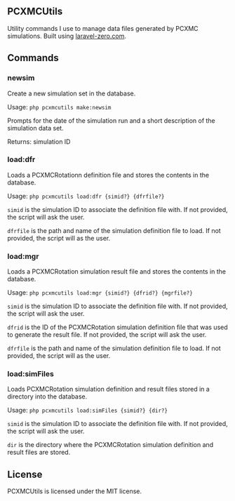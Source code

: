 ## PCXMCUtils
Utility commands I use to manage data files generated by PCXMC simulations.  Built using [laravel-zero.com](https://laravel-zero.com/).

## Commands
### newsim
Create a new simulation set in the database.

Usage: `php pcxmcutils make:newsim`

Prompts for the date of the simulation run and a short description of the simulation data set.

Returns: simulation ID

### load:dfr
Loads a PCXMCRotationn definition file and stores the contents in the database.

Usage: `php pcxmcutils load:dfr {simid?} {dfrfile?}`

`simid` is the simulation ID to associate the definition file with.  If not provided, the script will ask the user.

`dfrfile` is the path and name of the simulation definition file to load.  If not provided, the script will as the user.

### load:mgr
Loads a PCXMCRotation simulation result file and stores the contents in the database.

Usage: `php pcxmcutils load:mgr {simid?} {dfrid?} {mgrfile?}`

`simid` is the simulation ID to associate the definition file with.  If not provided, the script will ask the user.

`dfrid` is the ID of the PCXMCRotation simulation definition file that was used to generate the result file.  If not provided, the script will ask the user.

`dfrfile` is the path and name of the simulation definition file to load.  If not provided, the script will as the user.

### load:simFiles
Loads PCXMCRotation simulation definition and result files stored in a directory into the database.

Usage: `php pcxmcutils load:simFiles {simid?} {dir?}`

`simid` is the simulation ID to associate the definition file with.  If not provided, the script will ask the user.

`dir` is the directory where the PCXMCRotation simulation definition and result files are stored.

## License

PCXMCUtils is licensed under the MIT license.

